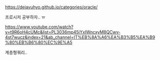 https://dejavuhyo.github.io/categories/oracle/


프로시저 공부하자.. ㅠ


https://www.youtube.com/watch?v=t9R6oH4cUMc&list=PL3036mp45iYxIWncxyM8QCwv-4st7wucz&index=21&ab_channel=IT%EB%8A%A6%EA%B3%B5%EA%B9%80%EB%B6%80%EC%9E%A5

계층형쿼리..
